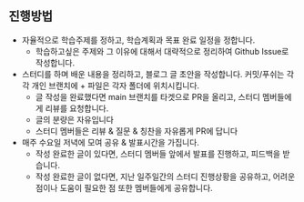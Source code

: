 ## 진행방법
- 자율적으로 학습주제를 정하고, 학습계획과 목표 완료 일정을 정합니다.
	- 학습하고싶은 주제와 그 이유에 대해서 대략적으로 정리하여 Github Issue로 작성합니다.
- 스터디를 하며 배운 내용을 정리하고, 블로그 글 초안을 작성합니다. 커밋/푸쉬는 각각 개인 브랜치에 + 파일은 각자 폴더에 위치시킵니다.
    - 글 작성을 완료했다면 main 브랜치를 타겟으로 PR을 올리고, 스터디 멤버들에게 리뷰를 요청합니다.
    - 글의 분량은 자유입니다
    - 스터디 멤버들은 리뷰 & 질문 & 칭찬을 자유롭게 PR에 답니다
- 매주 수요일 저녁에 모여 공유 & 발표시간을 가집니다.
    - 작성 완료한 글이 있다면, 스터디 멤버들 앞에서 발표를 진행하고, 피드백을 받습니다.
    - 작성 완료한 글이 없다면, 지난 일주일간의 스터디 진행상황을 공유하고, 어려운점이나 도움이 필요한 점 또한 멤버들에게 공유합니다.
